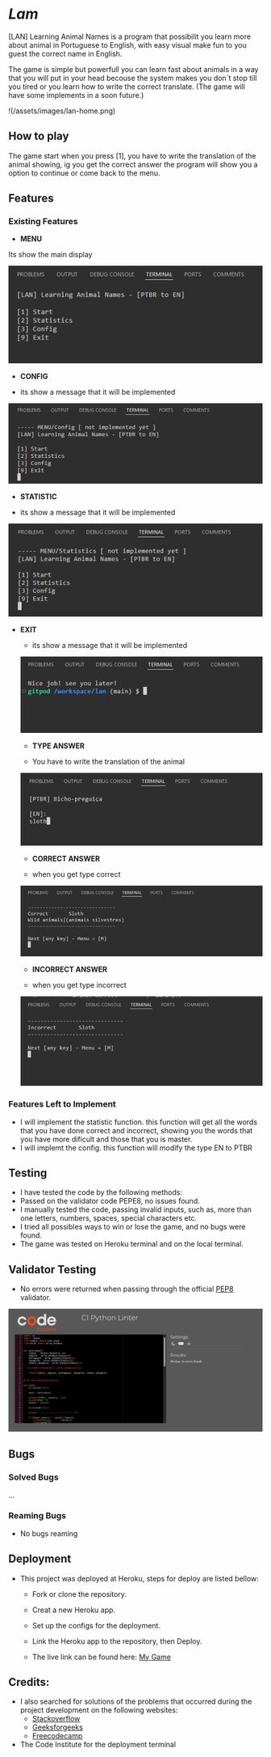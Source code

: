 # _Lam_

[LAN] Learning Animal Names is a program that possibilit you learn more about animal in Portuguese to English, with easy visual make fun to you guest the correct name in English.

The game is simple but powerfull you can learn fast about animals in a way that you will put in your head becouse the system makes you don`t stop till you tired or you learn how to write the correct translate. (The game will have some implements in a soon future.)

  !(/assets/images/lan-home.png)

## How to play

The game start when you press [1], you have to write the translation of the animal showing, ig you get the correct answer the program will show you a option to continue or come back to the menu.

## Features

### Existing Features

- __MENU__

 Its show the main display

  ![mainpage](/assets/images/lan-home.png)

- __CONFIG__

 - its show a message that it will be implemented


  ![config](/assets/images/lan-config.png)

- __STATISTIC__

 - its show a message that it will be implemented

  ![statistc](/assets/images/lan-statistic.png)

- __EXIT__
 
  - its show a message that it will be implemented

  ![exit](/assets/images/lan-exit.png)

  - __TYPE ANSWER__
 
  - You have to write the translation of the animal

  ![exit](/assets/images/lan-typing.png)

    - __CORRECT ANSWER__
 
  - when you get type correct 

  ![exit](/assets/images/lan-typing-output-correct.png)

   - __INCORRECT ANSWER__
 
  - when you get type incorrect 

  ![exit](/assets/images/lan-typing-output-incorrect.png)

### Features Left to Implement

  - I will implement the statistic function. this function will get all the words that you have done correct and incorrect, showing you the words that you have more dificult and those that you is master.
  - I will implemt the config. this function will modify the type EN to PTBR


## Testing

  - I have tested the code by the following methods:
  - Passed on the validator code PEPE8, no issues found.
  - I manually tested the code, passing invalid inputs, such as, more than one letters, numbers, spaces, special characters etc.
  - I tried all possibles ways to win or lose the game, and no bugs were found.
  - The game was tested on Heroku terminal and on the local terminal.

## Validator Testing

  - No errors were returned when passing through the official [PEP8](https://pep8ci.herokuapp.com/) validator.

  ![PEP8 Validator](/assets/images/PEP8.png)

## Bugs

### Solved Bugs

...

### Reaming Bugs
  
  - No bugs reaming

## Deployment

  - This project was deployed at Heroku, steps for deploy are listed bellow:
    - Fork or clone the repository.
    - Creat a new Heroku app.
    - Set up the configs for the deployment.
    - Link the Heroku app to the repository, then Deploy.

    - The live link can be found here: [My Game](https://lan1-8f061802fb93.herokuapp.com/)

## Credits:

  - I also searched for solutions of the problems that occurred during the project development on the following websites:
    - [Stackoverflow](https://stackoverflow.com/)
    - [Geeksforgeeks](https://www.geeksforgeeks.org/)
    - [Freecodecamp](https://www.freecodecamp.org/news)
  - The Code Institute for the deployment terminal
